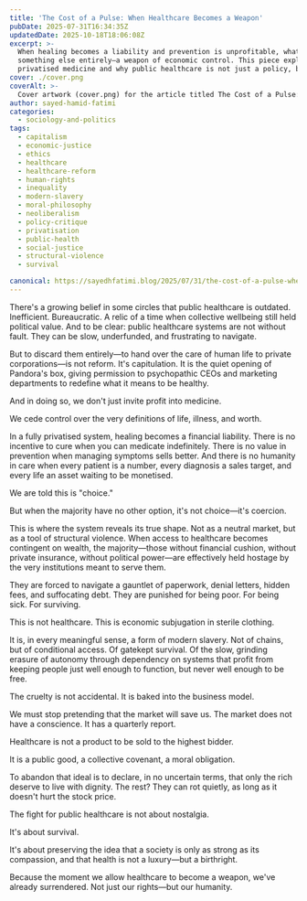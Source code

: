 ```yaml
---
title: 'The Cost of a Pulse: When Healthcare Becomes a Weapon'
pubDate: 2025-07-31T16:34:35Z
updatedDate: 2025-10-18T18:06:08Z
excerpt: >-
  When healing becomes a liability and prevention is unprofitable, what we call “healthcare” becomes
  something else entirely—a weapon of economic control. This piece explores the true cost of
  privatised medicine and why public healthcare is not just a policy, but a moral imperative.
cover: ./cover.png
coverAlt: >-
  Cover artwork (cover.png) for the article titled The Cost of a Pulse: When Healthcare Becomes a Weapon.
author: sayed-hamid-fatimi
categories:
  - sociology-and-politics
tags:
  - capitalism
  - economic-justice
  - ethics
  - healthcare
  - healthcare-reform
  - human-rights
  - inequality
  - modern-slavery
  - moral-philosophy
  - neoliberalism
  - policy-critique
  - privatisation
  - public-health
  - social-justice
  - structural-violence
  - survival

canonical: https://sayedhfatimi.blog/2025/07/31/the-cost-of-a-pulse-when-healthcare-becomes-a-weapon/
---
```


There's a growing belief in some circles that public healthcare is outdated. Inefficient. Bureaucratic. A relic of a time when collective wellbeing still held political value. And to be clear: public healthcare systems are not without fault. They can be slow, underfunded, and frustrating to navigate.

But to discard them entirely—to hand over the care of human life to private corporations—is not reform. It's capitulation. It is the quiet opening of Pandora's box, giving permission to psychopathic CEOs and marketing departments to redefine what it means to be healthy.

And in doing so, we don't just invite profit into medicine.

We cede control over the very definitions of life, illness, and worth.

In a fully privatised system, healing becomes a financial liability. There is no incentive to cure when you can medicate indefinitely. There is no value in prevention when managing symptoms sells better. And there is no humanity in care when every patient is a number, every diagnosis a sales target, and every life an asset waiting to be monetised.

We are told this is "choice."

But when the majority have no other option, it's not choice—it's coercion.

This is where the system reveals its true shape. Not as a neutral market, but as a tool of structural violence. When access to healthcare becomes contingent on wealth, the majority—those without financial cushion, without private insurance, without political power—are effectively held hostage by the very institutions meant to serve them.

They are forced to navigate a gauntlet of paperwork, denial letters, hidden fees, and suffocating debt. They are punished for being poor. For being sick. For surviving.

This is not healthcare. This is economic subjugation in sterile clothing.

It is, in every meaningful sense, a form of modern slavery. Not of chains, but of conditional access. Of gatekept survival. Of the slow, grinding erasure of autonomy through dependency on systems that profit from keeping people just well enough to function, but never well enough to be free.

The cruelty is not accidental. It is baked into the business model.

We must stop pretending that the market will save us. The market does not have a conscience. It has a quarterly report.

Healthcare is not a product to be sold to the highest bidder.

It is a public good, a collective covenant, a moral obligation.

To abandon that ideal is to declare, in no uncertain terms, that only the rich deserve to live with dignity. The rest? They can rot quietly, as long as it doesn't hurt the stock price.

The fight for public healthcare is not about nostalgia.

It's about survival.

It's about preserving the idea that a society is only as strong as its compassion, and that health is not a luxury—but a birthright.

Because the moment we allow healthcare to become a weapon, we've already surrendered. Not just our rights—but our humanity.
